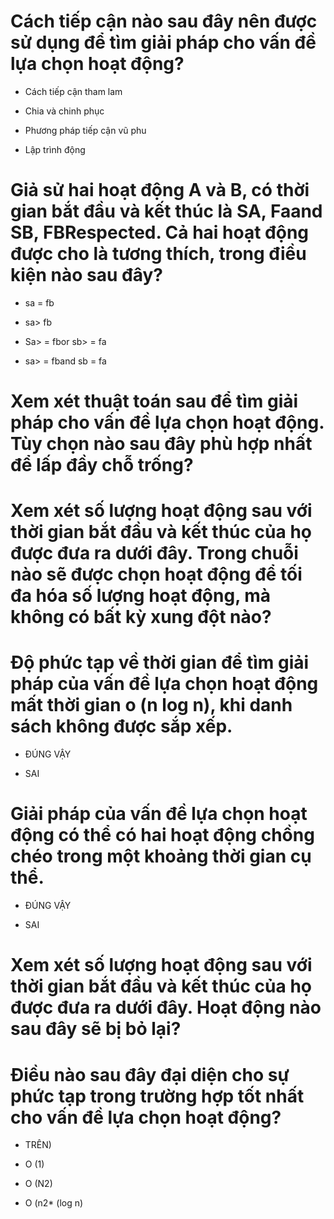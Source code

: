 # Cách tiếp cận nào sau đây nên được sử dụng để tìm giải pháp cho vấn đề lựa chọn hoạt động?

* Cách tiếp cận tham lam

- Chia và chinh phục

- Phương pháp tiếp cận vũ phu

- Lập trình động

# Giả sử hai hoạt động A và B, có thời gian bắt đầu và kết thúc là SA, Faand SB, FBRespected. Cả hai hoạt động được cho là tương thích, trong điều kiện nào sau đây?

- sa = fb

- sa> fb

* Sa> = fbor sb> = fa

- sa> = fband sb = fa

# Xem xét thuật toán sau để tìm giải pháp cho vấn đề lựa chọn hoạt động. Tùy chọn nào sau đây phù hợp nhất để lấp đầy chỗ trống?

# Xem xét số lượng hoạt động sau với thời gian bắt đầu và kết thúc của họ được đưa ra dưới đây. Trong chuỗi nào sẽ được chọn hoạt động để tối đa hóa số lượng hoạt động, mà không có bất kỳ xung đột nào?

# Độ phức tạp về thời gian để tìm giải pháp của vấn đề lựa chọn hoạt động mất thời gian o (n log n), khi danh sách không được sắp xếp.

* ĐÚNG VẬY

- SAI

# Giải pháp của vấn đề lựa chọn hoạt động có thể có hai hoạt động chồng chéo trong một khoảng thời gian cụ thể.

- ĐÚNG VẬY

* SAI

# Xem xét số lượng hoạt động sau với thời gian bắt đầu và kết thúc của họ được đưa ra dưới đây. Hoạt động nào sau đây sẽ bị bỏ lại?

# Điều nào sau đây đại diện cho sự phức tạp trong trường hợp tốt nhất cho vấn đề lựa chọn hoạt động?

* TRÊN)

- O (1)

- O (N2)

- O (n2* (log n)